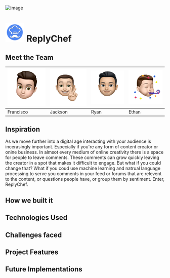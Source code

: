 ![image](images/banner.png)

# <img src="/images/reply_chef_icon.png" width="60"> ReplyChef

## Meet the Team

<img src="/images/cisco.png" width="175" /> | <img src="/images/jackson.png" width="175" /> | <img src="/images/ryan.png" width="175" /> | <img src="images/ethan.png" width="175" />
-- | -- | -- | --
Francisco | Jackson | Ryan | Ethan

## Inspiration

As we move further into a digital age interacting with your audience is incerasingly important. Especially if you're any form of content creator or onine business. In almsot every medium of online creativity there is a space for people to leave comments. These comments can grow quickly leaving the creator in a spot that makes it difficult to engage. But what if you could change that? What if you coud use machine learning and natrual language processing to serve you comments in your feed or forums that are relevent to the content, or questions people have, or group them by sentiment. Enter, ReplyChef.

## How we built it

## Technologies Used

## Challenges faced

## Project Features

## Future Implementations
